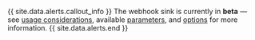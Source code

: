 {{ site.data.alerts.callout_info }}
The webhook sink is currently in **beta** — see [usage considerations](../v21.2/changefeed-sinks.html#webhook-sink), available [parameters](../v21.2/create-changefeed.html#parameters), and [options](../v21.2/create-changefeed.html#options) for more information.
{{ site.data.alerts.end }}

